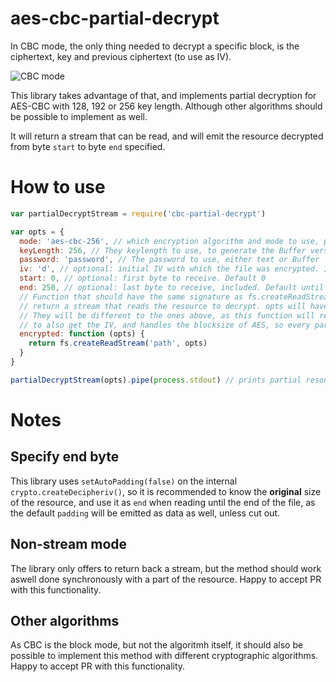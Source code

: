 # aes-cbc-partial-decrypt
In CBC mode, the only thing needed to decrypt a specific block, is the ciphertext, key and previous ciphertext (to use as IV).

![CBC mode](https://upload.wikimedia.org/wikipedia/commons/thumb/2/2a/CBC_decryption.svg/601px-CBC_decryption.svg.png)

This library takes advantage of that, and implements partial decryption for AES-CBC with 128, 192 or 256 key length. Although other algorithms should be possible to implement as well.

It will return a stream that can be read, and will emit the resource decrypted from byte `start` to byte `end` specified.

# How to use
```javascript
var partialDecryptStream = require('cbc-partial-decrypt')

var opts = {
  mode: 'aes-cbc-256', // which encryption algorithm and mode to use, passed directly to internal decipher
  keyLength: 256, // They keylength to use, to generate the Buffer version if password as a string is used
  password: 'password', // The password to use, either text or Buffer
  iv: 'd', // optional: initial IV with which the file was encrypted. If blank, the default one will be used
  start: 0, // optional: first byte to receive. Default 0
  end: 250, // optional: last byte to receive, included. Default until end of file
  // Function that should have the same signature as fs.createReadStream, and should
  // return a stream that reads the resource to decrypt. opts will have `start` and `end`.
  // They will be different to the ones above, as this function will require the resource needed
  // to also get the IV, and handles the blocksize of AES, so every part can be properly decrypted
  encrypted: function (opts) {
    return fs.createReadStream('path', opts)
  }
}

partialDecryptStream(opts).pipe(process.stdout) // prints partial resource
```

# Notes
## Specify end byte
This library uses `setAutoPadding(false)` on the internal `crypto.createDecipheriv()`, so it is recommended to know the **original** size of the
resource, and use it as `end` when reading until the end of the file, as the default `padding` will be emitted as data as well, unless cut out.

## Non-stream mode
The library only offers to return back a stream, but the method should work aswell done synchronously with a part of the resource. Happy to accept PR with this functionality.

## Other algorithms
As CBC is the block mode, but not the algoritmh itself, it should also be possible to implement this method with different cryptographic algorithms. Happy to accept PR with this functionality.
